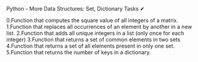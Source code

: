 
Python - More Data Structures: Set, Dictionary
Tasks ✔


0.Function that computes the square value of all integers of a matrix.
1.Function that replaces all occurrences of an element by another in a new list.
2.Function that adds all unique integers in a list (only once for each integer)
3.Function that returns a set of common elements in two sets
4.Function that returns a set of all elements present in only one set.
5.Function that returns the number of keys in a dictionary.
